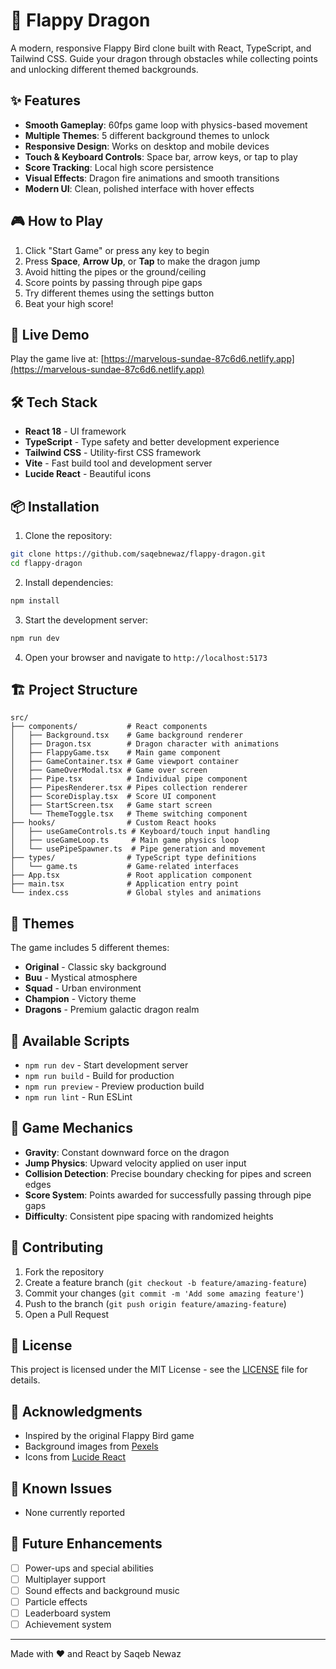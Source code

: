 # 🐉 Flappy Dragon

A modern, responsive Flappy Bird clone built with React, TypeScript, and Tailwind CSS. Guide your dragon through obstacles while collecting points and unlocking different themed backgrounds.

## ✨ Features

- **Smooth Gameplay**: 60fps game loop with physics-based movement
- **Multiple Themes**: 5 different background themes to unlock
- **Responsive Design**: Works on desktop and mobile devices
- **Touch & Keyboard Controls**: Space bar, arrow keys, or tap to play
- **Score Tracking**: Local high score persistence
- **Visual Effects**: Dragon fire animations and smooth transitions
- **Modern UI**: Clean, polished interface with hover effects

## 🎮 How to Play

1. Click "Start Game" or press any key to begin
2. Press **Space**, **Arrow Up**, or **Tap** to make the dragon jump
3. Avoid hitting the pipes or the ground/ceiling
4. Score points by passing through pipe gaps
5. Try different themes using the settings button
6. Beat your high score!

## 🚀 Live Demo

Play the game live at: [https://marvelous-sundae-87c6d6.netlify.app](https://marvelous-sundae-87c6d6.netlify.app)

## 🛠️ Tech Stack

- **React 18** - UI framework
- **TypeScript** - Type safety and better development experience
- **Tailwind CSS** - Utility-first CSS framework
- **Vite** - Fast build tool and development server
- **Lucide React** - Beautiful icons

## 📦 Installation

1. Clone the repository:
```bash
git clone https://github.com/saqebnewaz/flappy-dragon.git
cd flappy-dragon
```

2. Install dependencies:
```bash
npm install
```

3. Start the development server:
```bash
npm run dev
```

4. Open your browser and navigate to `http://localhost:5173`

## 🏗️ Project Structure

```
src/
├── components/           # React components
│   ├── Background.tsx    # Game background renderer
│   ├── Dragon.tsx        # Dragon character with animations
│   ├── FlappyGame.tsx    # Main game component
│   ├── GameContainer.tsx # Game viewport container
│   ├── GameOverModal.tsx # Game over screen
│   ├── Pipe.tsx          # Individual pipe component
│   ├── PipesRenderer.tsx # Pipes collection renderer
│   ├── ScoreDisplay.tsx  # Score UI component
│   ├── StartScreen.tsx   # Game start screen
│   └── ThemeToggle.tsx   # Theme switching component
├── hooks/                # Custom React hooks
│   ├── useGameControls.ts # Keyboard/touch input handling
│   ├── useGameLoop.ts     # Main game physics loop
│   └── usePipeSpawner.ts  # Pipe generation and movement
├── types/                # TypeScript type definitions
│   └── game.ts           # Game-related interfaces
├── App.tsx               # Root application component
├── main.tsx              # Application entry point
└── index.css             # Global styles and animations
```

## 🎨 Themes

The game includes 5 different themes:
- **Original** - Classic sky background
- **Buu** - Mystical atmosphere
- **Squad** - Urban environment
- **Champion** - Victory theme
- **Dragons** - Premium galactic dragon realm

## 🔧 Available Scripts

- `npm run dev` - Start development server
- `npm run build` - Build for production
- `npm run preview` - Preview production build
- `npm run lint` - Run ESLint

## 🎯 Game Mechanics

- **Gravity**: Constant downward force on the dragon
- **Jump Physics**: Upward velocity applied on user input
- **Collision Detection**: Precise boundary checking for pipes and screen edges
- **Score System**: Points awarded for successfully passing through pipe gaps
- **Difficulty**: Consistent pipe spacing with randomized heights

## 🤝 Contributing

1. Fork the repository
2. Create a feature branch (`git checkout -b feature/amazing-feature`)
3. Commit your changes (`git commit -m 'Add some amazing feature'`)
4. Push to the branch (`git push origin feature/amazing-feature`)
5. Open a Pull Request

## 📝 License

This project is licensed under the MIT License - see the [LICENSE](LICENSE) file for details.

## 🙏 Acknowledgments

- Inspired by the original Flappy Bird game
- Background images from [Pexels](https://pexels.com)
- Icons from [Lucide React](https://lucide.dev)

## 🐛 Known Issues

- None currently reported

## 🔮 Future Enhancements

- [ ] Power-ups and special abilities
- [ ] Multiplayer support
- [ ] Sound effects and background music
- [ ] Particle effects
- [ ] Leaderboard system
- [ ] Achievement system

---

Made with ❤️ and React by Saqeb Newaz